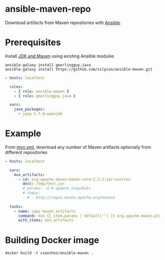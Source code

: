 ansible-maven-repo
==================

Download artifacts from Maven repositories with [Ansible](http://www.ansible.com/home).

# Prerequisites

Install [JDK and Maven](site.yml) using existing Ansible modules

    ansible-galaxy install geerlingguy.java
    ansible-galaxy install https://github.com/silpion/ansible-maven.git


``` yaml
- hosts: localhost

  roles:
    - { role: ansible-maven }
    - { role: geerlingguy.java }

  vars:
    java_packages:
      - java-1.7.0-openjdk
```

# Example

From [mvn.yml](mvn.yml), download any number of Maven artifacts optionally from different repositories

``` yaml
- hosts: localhost

  vars:
    mvn_artifacts:
      - id: org.apache.maven:maven-core:2.2.1:jar:sources
        dest: /tmp/test.jar
        # params: -U # update snapshots
        # repos:
          # - http://repo1.maven.apache.org/maven2
      
  tasks:
    - name: copy maven artifacts
      command: mvn {{ item.params | default('') }} org.apache.maven.plugins:maven-dependency-plugin:get -Dartifact={{ item.id }} -Ddest={{ item.dest }} -Dtransitive=false -Pansible-maven -DremoteRepositories={{ item.repos | default(['http://repo1.maven.apache.org/maven2']) | join(",") }}
      with_items: mvn_artifacts
```


# Building Docker image

    docker build -t csanchez/ansible-maven .
